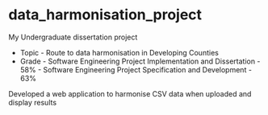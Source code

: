 # data_harmonisation_project
My Undergraduate dissertation project 
- Topic - Route to data harmonisation in Developing Counties 
- Grade - Software Engineering Project Implementation and Dissertation - 58%
        - Software Engineering Project Specification and Development - 63%

Developed a web application to harmonise CSV data when uploaded and display results

